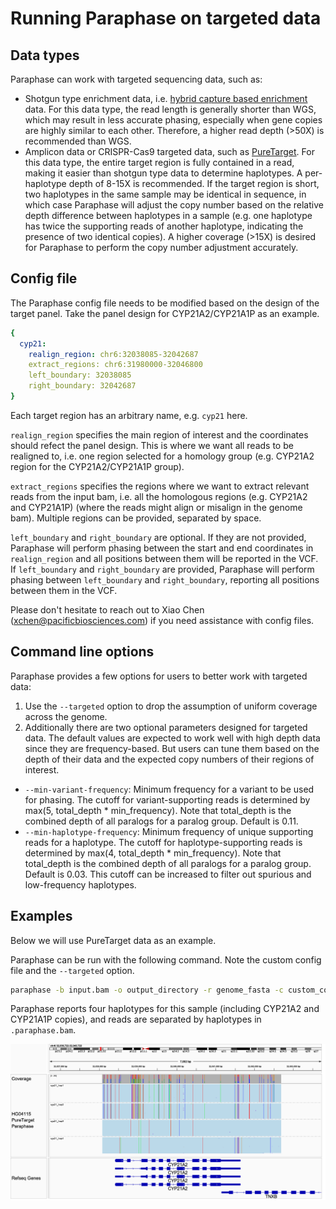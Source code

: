 # Running Paraphase on targeted data

## Data types

Paraphase can work with targeted sequencing data, such as:
- Shotgun type enrichment data, i.e. [hybrid capture based enrichment](https://www.pacb.com/wp-content/uploads/Twist-dark-regions-application-brief.pdf) data. For this data type, the read length is generally shorter than WGS, which may result in less accurate phasing, especially when gene copies are highly similar to each other. Therefore, a higher read depth (>50X) is recommended than WGS.
- Amplicon data or CRISPR-Cas9 targeted data, such as [PureTarget]((https://www.pacb.com/technology/puretarget)). For this data type, the entire target region is fully contained in a read, making it easier than shotgun type data to determine haplotypes. A per-haplotype depth of 8-15X is recommended. If the target region is short, two haplotypes in the same sample may be identical in sequence, in which case Paraphase will adjust the copy number based on the relative depth difference between haplotypes in a sample (e.g. one haplotype has twice the supporting reads of another haplotype, indicating the presence of two identical copies). A higher coverage (>15X) is desired for Paraphase to perform the copy number adjustment accurately.

## Config file

The Paraphase config file needs to be modified based on the design of the target panel. Take the panel design for CYP21A2/CYP21A1P as an example.

```yaml
{
  cyp21:
    realign_region: chr6:32038085-32042687
    extract_regions: chr6:31980000-32046800
    left_boundary: 32038085
    right_boundary: 32042687
}
```

Each target region has an arbitrary name, e.g. `cyp21` here. 

`realign_region` specifies the main region of interest and the coordinates should refect the panel design. This is where we want all reads to be realigned to, i.e. one region selected for a homology group (e.g. CYP21A2 region for the CYP21A2/CYP21A1P group). 

`extract_regions` specifies the regions where we want to extract relevant reads from the input bam, i.e. all the homologous regions (e.g. CYP21A2 and CYP21A1P) (where the reads might align or misalign in the genome bam). Multiple regions can be provided, separated by space.

`left_boundary` and `right_boundary` are optional. If they are not provided, Paraphase will perform phasing between the start and end coordinates in `realign_region` and all positions between them will be reported in the VCF. If `left_boundary` and `right_boundary` are provided, Paraphase will perform phasing between `left_boundary` and `right_boundary`, reporting all positions between them in the VCF. 

Please don't hesitate to reach out to Xiao Chen (xchen@pacificbiosciences.com) if you need assistance with config files.

## Command line options

Paraphase provides a few options for users to better work with targeted data: 
1) Use the `--targeted` option to drop the assumption of uniform coverage across the genome.
2) Additionally there are two optional parameters designed for targeted data. The default values are expected to work well with high depth data since they are frequency-based. But users can tune them based on the depth of their data and the expected copy numbers of their regions of interest. 
- `--min-variant-frequency`:  Minimum frequency for a variant to be used for phasing. The cutoff for variant-supporting reads is determined by max(5, total_depth * min_frequency). Note that total_depth is the combined depth of all paralogs for a paralog group. Default is 0.11. 
- `--min-haplotype-frequency`: Minimum frequency of unique supporting reads for a haplotype. The cutoff for haplotype-supporting reads is determined by max(4, total_depth * min_frequency). Note that total_depth is the combined depth of all paralogs for a paralog group. Default is 0.03. This cutoff can be increased to filter out spurious and low-frequency haplotypes.

## Examples

Below we will use PureTarget data as an example.

Paraphase can be run with the following command. Note the custom config file and the `--targeted` option.

```bash
paraphase -b input.bam -o output_directory -r genome_fasta -c custom_config.yaml --targeted
```

Paraphase reports four haplotypes for this sample (including CYP21A2 and CYP21A1P copies), and reads are separated by haplotypes in `.paraphase.bam`.

![puretarget example](figures/puretarget_cyp21a2.png)